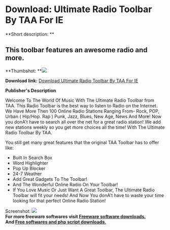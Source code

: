 # Download: Ultimate Radio Toolbar By TAA For IE

**Short description: **

## This toolbar features an awesome radio and more.

  
**Thumbshot: **![](http://www.freewarefiles.com/screenshot/taaradiobarie_md.gif)   
  
**Download link:** [Download Ultimate Radio Toolbar By TAA For IE](http://freesoftwares.boysofts.com/Ultimate-Radio-Toolbar-By-TAA-For-IE_program_28403.html)  
  

**Publisher's Description**  
  

Welcome To The World Of Music With The Ultimate Radio Toolbar from TAA. This
Radio Toolbar is the best way to listen to Radio on the Internet. We Have More
Then 100 Online Radio Stations Ranging From- Rock, POP, Urban ( Hip/Hop. Rap )
Punk, Jazz, Blues, New Age, News And More! Now you donA't have to search all
over the net for a great radio station! We add new stations weekly so you get
more choices all the time! With The Ultimate Radio Toolbar By TAA.

You still get many great features that the original TAA Toolbar has to offer
like:

  * Built In Search Box 
  * Word Highlighter 
  * Pop Up Blocker 
  * 24-7 Weather 
  * Add Great Gadgets To The Toolbar! 
  * And The Wonderful Online Radio On Your Toolbar! 
  * If You Love Music Or Just Want A Great Toolbar, The Ultimate Radio Toolbar will fit your needs! And Now You donA't have to waste your time looking for that perfect Online Radio Station! 

  
  
Screenshot: ![](http://www.freewarefiles.com/screenshot/taaradiobarie.gif)  
**For more freeware softwares visit [Freeware software downloads.](http://freesoftwares.boysofts.com/)**   
**And [Free softwares and php script downloads.](http://www.boysofts.com/)**

